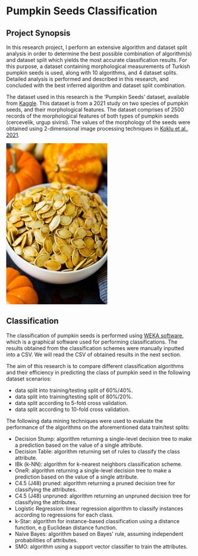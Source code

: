 # Pumpkin Seeds Classification

## Project Synopsis

In this research project, I perform an extensive algorithm and dataset split analysis in order to determine the best possible combination of algorithm(s) and dataset split which yields the most accurate classification results. For this purpose, a dataset containing morphological measurements of Turkish pumpkin seeds is used, along with 10 algorithms, and 4 dataset splits. Detailed analysis is performed and described in this research, and concluded with the best inferred algorithm and dataset split combination.

The dataset used in this research is the ‘Pumpkin Seeds’ dataset, available from [Kaggle](https://www.kaggle.com/datasets/muratkokludataset/pumpkin-seeds-dataset). This dataset is from a 2021 study on two species of pumpkin seeds, and their morphological features. The dataset comprises of 2500 records of the morphological features of both types of pumpkin seeds (cercevelik, urgup sivirsi). The values of the morphology of the seeds were obtained using 2-dimensional image processing techniques in [Koklu et al., 2021](https://link.springer.com/article/10.1007/s10722-021-01226-0).

<img src="datafiles/pumpkin_seeds.jpg" width="272" height="432">

## Classification

The classification of pumpkin seeds is performed using [WEKA software](https://www.cs.waikato.ac.nz/ml/index.html), which is a graphical software used for performing classifications. The results obtained from the classification schemes were manually inputted into a CSV. We will read the CSV of obtained results in the next section.

The aim of this research is to compare different classification algorithms and their efficiency in predicting the class of pumpkin seed in the following dataset scenarios:
- data split into training/testing split of 60%/40%.
- data split into training/testing split of 80%/20%.
- data split according to 5-fold cross validation.
- data split according to 10-fold cross validation.

The following data mining techniques were used to evaluate the performance of the algorithms on the aforementioned data train/test splits:
- Decision Stump: algorithm returning a single-level decision tree to make a prediction based on the value of a single attribute.
- Decision Table: algorithm returning set of rules to classify the class attribute.
- IBk (k-NN): algorithm for k-nearest neighbors classification scheme. 
- OneR: algorithm returning a single-level decision tree to make a prediction based on the value of a single attribute.
- C4.5 (J48) pruned: algorithm returning a pruned decision tree for classifying the attributes.
- C4.5 (J48) unpruned: algorithm returning an unpruned decision tree for classifying the attributes.
- Logistic Regression: linear regression algorithm to classify instances according to regressions for each class.
- k-Star: algorithm for instance-based classification using a distance function, e.g Euclidean distance function.
- Naive Bayes: algorithm based on Bayes' rule, assuming independent probabilities of attributes. 
- SMO: algorithm using a support vector classifier to train the attributes.
